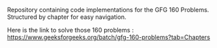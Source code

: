 Repository containing code implementations for the GFG 160 Problems. Structured by chapter for easy navigation.

Here is the link to solve those 160 problems : https://www.geeksforgeeks.org/batch/gfg-160-problems?tab=Chapters
